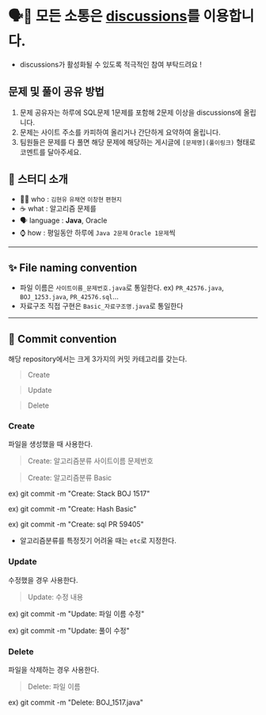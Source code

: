 # 🗣📢 모든 소통은 [discussions](https://github.com/pyunji/Hyundai-ITnE-Team_QuadCore/discussions)를 이용합니다.
- discussions가 활성화될 수 있도록 적극적인 참여 부탁드려요 !
## 문제 및 풀이 공유 방법
1. 문제 공유자는 하루에 SQL문제 1문제를 포함해 2문제 이상을 discussions에 올립니다.
2. 문제는 사이트 주소를 카피하여 올리거나 간단하게 요약하여 올립니다.
3. 팀원들은 문제를 다 풀면 해당 문제에 해당하는 게시글에 `[문제명](풀이링크)` 형태로 코멘트를 달아주세요.

## 👀 스터디 소개
- 🙋‍♀️ who : `김현유` `유채연` `이창현` `편현지`
- ☕ what : 알고리즘 문제를
- 🗣 language : **Java**, Oracle
- ⌚ how : 평일동안 하루에 `Java 2문제` `Oracle 1문제`씩
---
## ✨ File naming convention
- 파일 이름은 `사이트이름_문제번호.java`로 통일한다.
    ex) `PR_42576.java`, `BOJ_1253.java`, `PR_42576.sql`...
- 자료구조 직접 구현은 `Basic_자료구조명.java`로 통일한다
---
## 📨 Commit convention
해당 repository에서는 크게 3가지의 커밋 카테고리를 갖는다.
> Create

> Update

> Delete

### Create
파일을 생성했을 때 사용한다.
> Create: 알고리즘분류 사이트이름 문제번호

> Create: 알고리즘분류 Basic

ex) git commit -m "Create: Stack BOJ 1517"

ex) git commit -m "Create: Hash Basic"

ex) git commit -m "Create: sql PR 59405"

- 알고리즘분류를 특정짓기 어려울 때는 `etc`로 지정한다.

### Update
수정했을 경우 사용한다.
> Update: 수정 내용

ex) git commit -m "Update: 파일 이름 수정"  

ex) git commit -m "Update: 풀이 수정"

### Delete
파일을 삭제하는 경우 사용한다.

> Delete: 파일 이름

ex) git commit -m "Delete: BOJ_1517.java"
